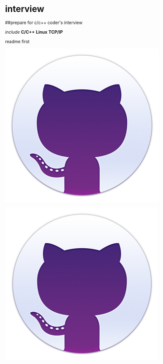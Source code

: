 # interview

##prepare for c/c++ coder's interview

_include_   __C/C++__  **Linux**  __TCP/IP__

>
 readme first

![hello](/pics/welcome.jpg)

<div align="center">
<img src="/pics/welcome.jpg" width = "500" height = "500" alt="welcome" align=center />
</div>

